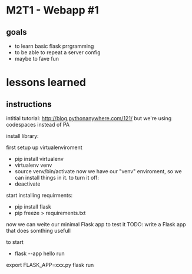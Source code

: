# M2T1 - Webapp #1

## goals
- to learn basic flask prrgramming
- to be able to repeat a server config
- maybe to fave fun

# lessons learned

## instructions
intitial tutorial: http://blog.pythonanywhere.com/121/
but we're using codespaces instead of PA

install library:

first setup up virtualenviroment
- pip install virtualenv
- virtualenv venv
- source venv/bin/activate
now we have our "venv" enviroment, so we can install things in it.
to turn it off:
- deactivate

start installing requirments:
 - pip install flask
 - pip freeze > requirements.txt

 now we can weite our minimal Flask app to test it
 TODO: write a Flask app that does somthing usefull

 to start
 - flask --app hello run

export FLASK_APP=xxx.py
flask run